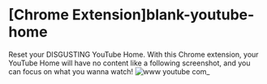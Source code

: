 # [Chrome Extension]blank-youtube-home
Reset your DISGUSTING YouTube Home. With this Chrome extension, your YouTube Home will have no content like a following screenshot, and you can focus on what you wanna watch!
![www youtube com_](https://user-images.githubusercontent.com/67095865/186392486-9782af1c-3386-4595-be53-960dec6c9482.png)
